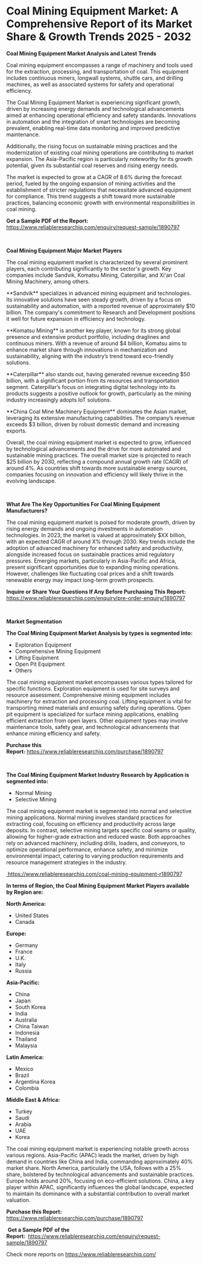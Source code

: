 <p><h1>Coal Mining Equipment Market: A Comprehensive Report of its Market Share & Growth Trends 2025 - 2032</h1></p><p><strong>Coal Mining Equipment Market Analysis and Latest Trends</strong></p>
<p><p>Coal mining equipment encompasses a range of machinery and tools used for the extraction, processing, and transportation of coal. This equipment includes continuous miners, longwall systems, shuttle cars, and drilling machines, as well as associated systems for safety and operational efficiency. </p><p>The Coal Mining Equipment Market is experiencing significant growth, driven by increasing energy demands and technological advancements aimed at enhancing operational efficiency and safety standards. Innovations in automation and the integration of smart technologies are becoming prevalent, enabling real-time data monitoring and improved predictive maintenance. </p><p>Additionally, the rising focus on sustainable mining practices and the modernization of existing coal mining operations are contributing to market expansion. The Asia-Pacific region is particularly noteworthy for its growth potential, given its substantial coal reserves and rising energy needs. </p><p>The market is expected to grow at a CAGR of 8.6% during the forecast period, fueled by the ongoing expansion of mining activities and the establishment of stricter regulations that necessitate advanced equipment for compliance. This trend suggests a shift toward more sustainable practices, balancing economic growth with environmental responsibilities in coal mining.</p></p>
<p><strong>Get a Sample PDF of the Report:&nbsp;</strong> <a href="https://www.reliableresearchiq.com/enquiry/request-sample/1890797?utm_campaign=2324&utm_medium=2&utm_source=Github&utm_content=ia&utm_term=11042025&utm_id=coal-mining-equipment">https://www.reliableresearchiq.com/enquiry/request-sample/1890797</a></p>
<p>&nbsp;</p>
<p><strong>Coal Mining Equipment Major Market Players</strong></p>
<p><p>The coal mining equipment market is characterized by several prominent players, each contributing significantly to the sector's growth. Key companies include Sandvik, Komatsu Mining, Caterpillar, and Xi'an Coal Mining Machinery, among others.</p><p>**Sandvik** specializes in advanced mining equipment and technologies. Its innovative solutions have seen steady growth, driven by a focus on sustainability and automation, with a reported revenue of approximately $10 billion. The company's commitment to Research and Development positions it well for future expansion in efficiency and technology.</p><p>**Komatsu Mining** is another key player, known for its strong global presence and extensive product portfolio, including draglines and continuous miners. With a revenue of around $4 billion, Komatsu aims to enhance market share through innovations in mechanization and sustainability, aligning with the industry’s trend toward eco-friendly solutions.</p><p>**Caterpillar** also stands out, having generated revenue exceeding $50 billion, with a significant portion from its resources and transportation segment. Caterpillar’s focus on integrating digital technology into its products suggests a positive outlook for growth, particularly as the mining industry increasingly adopts IoT solutions.</p><p>**China Coal Mine Machinery Equipment** dominates the Asian market, leveraging its extensive manufacturing capabilities. The company’s revenue exceeds $3 billion, driven by robust domestic demand and increasing exports.</p><p>Overall, the coal mining equipment market is expected to grow, influenced by technological advancements and the drive for more automated and sustainable mining practices. The overall market size is projected to reach $25 billion by 2030, reflecting a compound annual growth rate (CAGR) of around 4%. As countries shift towards more sustainable energy sources, companies focusing on innovation and efficiency will likely thrive in the evolving landscape.</p></p>
<p>&nbsp;</p>
<p><strong>What Are The Key Opportunities For Coal Mining Equipment Manufacturers?</strong></p>
<p><p>The coal mining equipment market is poised for moderate growth, driven by rising energy demands and ongoing investments in automation technologies. In 2023, the market is valued at approximately $XX billion, with an expected CAGR of around X% through 2030. Key trends include the adoption of advanced machinery for enhanced safety and productivity, alongside increased focus on sustainable practices amid regulatory pressures. Emerging markets, particularly in Asia-Pacific and Africa, present significant opportunities due to expanding mining operations. However, challenges like fluctuating coal prices and a shift towards renewable energy may impact long-term growth prospects.</p></p>
<p><strong>Inquire or Share Your Questions If Any Before Purchasing This Report:</strong> <a href="https://www.reliableresearchiq.com/enquiry/pre-order-enquiry/1890797?utm_campaign=2324&utm_medium=2&utm_source=Github&utm_content=ia&utm_term=11042025&utm_id=coal-mining-equipment">https://www.reliableresearchiq.com/enquiry/pre-order-enquiry/1890797</a></p>
<p>&nbsp;</p>
<p><strong>Market Segmentation</strong></p>
<p><strong>The Coal Mining Equipment Market Analysis by types is segmented into:</strong></p>
<p><ul><li>Exploration Equipment</li><li>Comprehensive Mining Equipment</li><li>Lifting Equipment</li><li>Open Pit Equipment</li><li>Others</li></ul></p>
<p><p>The coal mining equipment market encompasses various types tailored for specific functions. Exploration equipment is used for site surveys and resource assessment. Comprehensive mining equipment includes machinery for extraction and processing coal. Lifting equipment is vital for transporting mined materials and ensuring safety during operations. Open pit equipment is specialized for surface mining applications, enabling efficient extraction from open layers. Other equipment types may involve maintenance tools, safety gear, and technological advancements that enhance mining efficiency and safety.</p></p>
<p><strong>Purchase this Report:&nbsp;</strong><a href="https://www.reliableresearchiq.com/purchase/1890797?utm_campaign=2324&utm_medium=2&utm_source=Github&utm_content=ia&utm_term=11042025&utm_id=coal-mining-equipment">https://www.reliableresearchiq.com/purchase/1890797</a></p>
<p>&nbsp;</p>
<p><strong>The Coal Mining Equipment Market Industry Research by Application is segmented into:</strong></p>
<p><ul><li>Normal Mining</li><li>Selective Mining</li></ul></p>
<p><p>The coal mining equipment market is segmented into normal and selective mining applications. Normal mining involves standard practices for extracting coal, focusing on efficiency and productivity across large deposits. In contrast, selective mining targets specific coal seams or quality, allowing for higher-grade extraction and reduced waste. Both approaches rely on advanced machinery, including drills, loaders, and conveyors, to optimize operational performance, enhance safety, and minimize environmental impact, catering to varying production requirements and resource management strategies in the industry.</p></p>
<p><a href="https://www.reliableresearchiq.com/coal-mining-equipment-r1890797?utm_campaign=2324&utm_medium=2&utm_source=Github&utm_content=ia&utm_term=11042025&utm_id=coal-mining-equipment">&nbsp;https://www.reliableresearchiq.com/coal-mining-equipment-r1890797</a></p>
<p><strong>In terms of Region, the Coal Mining Equipment Market Players available by Region are:</strong></p>
<p>
    <p> <strong> North America: </strong>
        <ul>
            <li>United States</li>
            <li>Canada</li>
        </ul>
        </p> 
    <p> <strong> Europe: </strong>
        <ul>
            <li>Germany</li>
            <li>France</li>
            <li>U.K.</li>
            <li>Italy</li>
            <li>Russia</li>
        </ul>
        </p> 
    <p> <strong> Asia-Pacific: </strong>
        <ul>
            <li>China</li>
            <li>Japan</li>
            <li>South Korea</li>
            <li>India</li>
            <li>Australia</li>
            <li>China Taiwan</li>
            <li>Indonesia</li>
            <li>Thailand</li>
            <li>Malaysia</li>
        </ul>
        </p> 
    <p> <strong> Latin America: </strong>
        <ul>
            <li>Mexico</li>
            <li>Brazil</li>
            <li>Argentina Korea</li>
            <li>Colombia</li>
        </ul>
        </p> 
    <p> <strong> Middle East & Africa: </strong>
        <ul>
            <li>Turkey</li>
            <li>Saudi</li>
            <li>Arabia</li>
            <li>UAE</li>
            <li>Korea</li>
        </ul>
    </p>
    </p>
<p><p>The coal mining equipment market is experiencing notable growth across various regions. Asia-Pacific (APAC) leads the market, driven by high demand in countries like China and India, commanding approximately 40% market share. North America, particularly the USA, follows with a 25% share, bolstered by technological advancements and sustainable practices. Europe holds around 20%, focusing on eco-efficient solutions. China, a key player within APAC, significantly influences the global landscape, expected to maintain its dominance with a substantial contribution to overall market valuation.</p></p>
<p><strong>Purchase this Report: </strong><a href="https://www.reliableresearchiq.com/purchase/1890797?utm_campaign=2324&utm_medium=2&utm_source=Github&utm_content=ia&utm_term=11042025&utm_id=coal-mining-equipment">https://www.reliableresearchiq.com/purchase/1890797</a></p>
<p>&nbsp;<strong>Get a Sample PDF of the Report:&nbsp;&nbsp;</strong><a href="https://www.reliableresearchiq.com/enquiry/request-sample/1890797?utm_campaign=2324&utm_medium=2&utm_source=Github&utm_content=ia&utm_term=11042025&utm_id=coal-mining-equipment">https://www.reliableresearchiq.com/enquiry/request-sample/1890797</a></p>
<p><strong></strong></p>
<p>Check more reports on <a href="https://www.reliableresearchiq.com/?utm_campaign=2324&utm_medium=2&utm_source=Github&utm_content=ia&utm_term=11042025&utm_id=coal-mining-equipment">https://www.reliableresearchiq.com/</a></p>